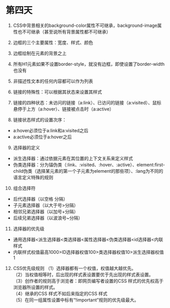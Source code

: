 # 第四天
1. CSS中背景相关的background-color属性不可继承，background-image属性也不可继承（甚至说所有背景属性都不可继承）

2. 边框的三个主要属性：宽度、样式、颜色

3. 边框绘制在元素的背景之上

4. 所有H1元素如果不设置border-style，就没有边框，即使设置了border-width也没有

5. 非描述性文本的任何内容都可以作为列表

6. 链接的特殊性：可以根据其状态来设置其样式

7. 链接的四种状态：未访问的链接（a:link）、已访问的链接（a:visited）、鼠标悬停于上方（a:hover）、链接被点击时（a:active）

8. 链接状态样式的设置次序：
- a:hover必须位于a:link和a:visited之后
- a:active必须位于a:hover之后

9. 选择器的定义
- 派生选择器：通过依据元素在其位置的上下文关系来定义样式
- 伪类选择器：分为锚伪类（:link、:visited、:hover、:active）、element:first-child伪类（选择某元素的第一个子元素为element的那些项）、:lang为不同的语言定义特殊的规则

10. 组合选择符
- 后代选择器（以空格 分隔）
- 子元素选择器（以大于号>分隔）
- 相邻兄弟选择器（以加号+分隔）
- 后续兄弟选择器（以波浪号~分隔）

11. 选择器的优先级
- 通用选择器<派生选择器<类选择器<属性选择器<伪类选择器<id选择器<内联样式
- 内联样式权值最高1000>ID选择器权值100>类选择器权值10>派生选择器权值1

12. CSS优先级规则
（1）选择器都有一个权值，权值越大越优先。\
（2）当权值相等时，后出现的样式表设置要优于先出现的样式表设置。\
（3）创作者的规则高于浏览者：即网页编写者设置的CSS 样式的优先权高于浏览器所设置的样式。\
（4）继承的CSS 样式不如后来指定的CSS 样式\
（5）在同一组属性设置中标有“!important”规则的优先级最大。